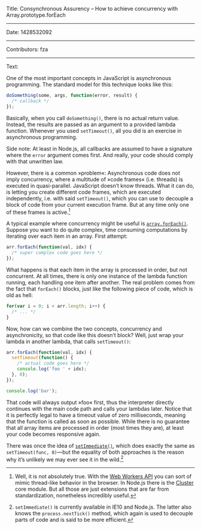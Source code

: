 Title: Consynchronous Assurency – How to achieve concurrency with Array.prototype.forEach

-----

Date: 1428532092

-----

Contributors: fza

-----

Text:

One of the most important concepts in JavaScript is asynchronous programming. The standard model for this technique looks like this:

```javascript
doSomething(some, args, function(error, result) {
  /* callback */
});
```

Basically, when you call `doSomething()`, there is no actual return value. Instead, the results are passed as an argument to a provided lambda function. Whenever you used `setTimeout()`, all you did is an exercise in asynchronous programming.

Side note: At least in Node.js, all callbacks are assumed to have a signature where the `error` argument comes first. And really, your code should comply with that unwritten law.

However, there is a common »problem«: Asynchronous code does not imply concurrency, where a multitude of »code frames« (i.e. threads) is executed in quasi-parallel. JavaScript doesn’t know threads. What it can do, is letting you create different code frames, which are executed independently, i.e. with said `setTimeout()`, which you can use to decouple a block of code from your current execution frame. But at any time only one of these frames is active.[^Threads in JavaScript]

A typical example where concurrency might be useful is [`array.forEach()`](https://developer.mozilla.org/en-US/docs/Web/JavaScript/Reference/Global_Objects/Array/forEach). Suppose you want to do quite complex, time consuming computations by iterating over each item in an array. First attempt:

```javascript
arr.forEach(function(val, idx) {
  /* super complex code goes here */
});
```

What happens is that each item in the array is processed in order, but not concurrent. At all times, there is only one instance of the lambda function running, each handling one item after another. The real problem comes from the fact that `forEach()` blocks, just like the following piece of code, which is old as hell:

```javascript
for(var i = 0; i < arr.length; i++) {
  /* ... */
}
```

Now, how can we combine the two concepts, concurrency and asynchronicity, so that code like this doesn’t block? Well, just wrap your lambda in another lambda, that calls `setTimeout()`:

```javascript
arr.forEach(function(val, idx) {
  setTimeout(function() {
    /* actual code goes here */
    console.log('foo ' + idx);
  }, 0);
});

console.log('bar');
```

That code will always output »foo« first, thus the interpreter directly continues with the main code path and calls your lambdas later. Notice that it is perfectly legal to have a timeout value of zero milliseconds, meaning that the function is called as soon as possible. While there is no guarantee that all array items are processed in order (most times they are), at least your code becomes responsive again.

There was once the idea of [`setImmediate()`](https://developer.mozilla.org/en-US/docs/Web/API/Window/setImmediate), which does exactly the same as `setTimeout(func, 0)`—but the equality of both approaches is the reason why it’s unlikely we may ever see it in the wild.[^setImmediate]

[^Threads in JavaScript]: Well, it is not absolutely true. With the [Web Workers API](https://developer.mozilla.org/en-US/docs/Web/API/Web_Workers_API) you can sort of mimic thread-like behavior in the browser. In Node.js there is the [Cluster](https://nodejs.org/api/cluster.html) core module. But all those are just extensions that are far from standardization, nonetheless incredibly useful.

[^setImmediate]: `setImmediate()` is currently available in IE10 and Node.js. The latter also knows the `process.nextTick()` method, which again is used to decouple parts of code and is said to be more efficient.
